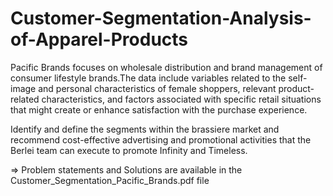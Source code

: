 # Customer-Segmentation-Analysis-of-Apparel-Products

Pacific Brands focuses on wholesale distribution and brand management of consumer lifestyle brands.The data include variables related to the self-image and personal characteristics of female shoppers, relevant product-related characteristics, and factors associated with specific retail situations that might create or enhance satisfaction with the purchase experience.

Identify and define the segments within the brassiere market and recommend cost-effective advertising and promotional activities that the Berlei team can execute to promote Infinity and Timeless.

=> Problem statements and Solutions are available in the Customer_Segmentation_Pacific_Brands.pdf file
